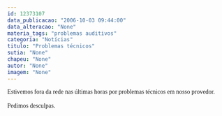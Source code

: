 ```yaml
---
id: 12373107
data_publicacao: "2006-10-03 09:44:00"
data_alteracao: "None"
materia_tags: "problemas auditivos"
categoria: "Notícias"
titulo: "Problemas técnicos"
sutia: "None"
chapeu: "None"
autor: "None"
imagem: "None"
---
```

<p><FONT face=Verdana>Estivemos fora da rede nas últimas horas por problemas técnicos em nosso provedor.<BR><BR>Pedimos desculpas.</FONT> </p>
